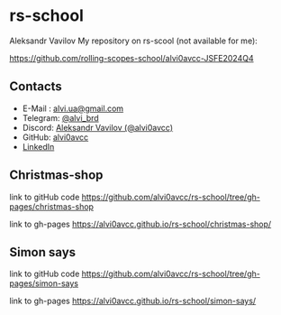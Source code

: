 # rs-school

Aleksandr Vavilov
My repository on rs-scool (not available for me):

<https://github.com/rolling-scopes-school/alvi0avcc-JSFE2024Q4>

## Contacts
* E-Mail : <alvi.ua@gmail.com>
* Telegram: [@alvi_brd](https://t.me/alvi_brd "https://t.me/alvi_brd")
* Discord: [Aleksandr Vavilov (@alvi0avcc)](https://discordapp.com/users/1300934981924683779/ "https://discordapp.com/users/1300934981924683779/")
* GitHub: [alvi0avcc](https://github.com/alvi0avcc "https://github.com/alvi0avcc")
* [LinkedIn](https://www.linkedin.com/in/aleksandr-vavilov-avcc/ "https://www.linkedin.com/in/aleksandr-vavilov-avcc/")

## Christmas-shop

link to gitHub code <https://github.com/alvi0avcc/rs-school/tree/gh-pages/christmas-shop>

link to gh-pages <https://alvi0avcc.github.io/rs-school/christmas-shop/>

## Simon says

link to gitHub code <https://github.com/alvi0avcc/rs-school/tree/gh-pages/simon-says>

link to gh-pages <https://alvi0avcc.github.io/rs-school/simon-says/>
